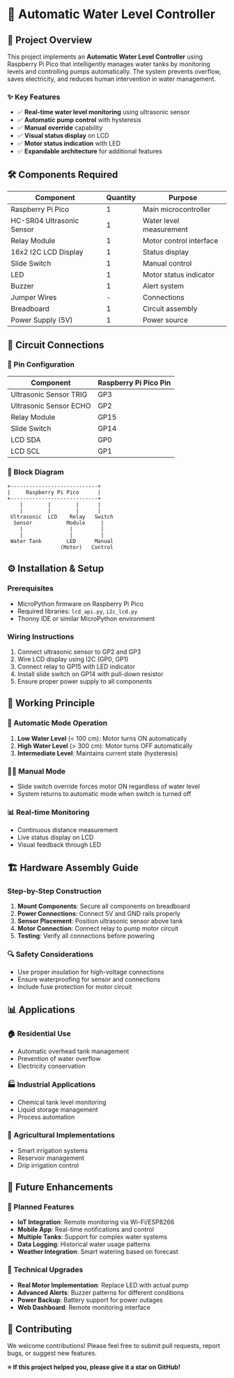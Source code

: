 # 🚀 Automatic Water Level Controller


## 🎯 Project Overview

This project implements an **Automatic Water Level Controller** using Raspberry Pi Pico that intelligently manages water tanks by monitoring levels and controlling pumps automatically. The system prevents overflow, saves electricity, and reduces human intervention in water management.

### ✨ Key Features
- ✅ **Real-time water level monitoring** using ultrasonic sensor
- ✅ **Automatic pump control** with hysteresis
- ✅ **Manual override** capability
- ✅ **Visual status display** on LCD
- ✅ **Motor status indication** with LED
- ✅ **Expandable architecture** for additional features

## 🛠 Components Required

| Component                | Quantity | Purpose                   |
|--------------------------|----------|---------------------------|
| Raspberry Pi Pico        | 1        | Main microcontroller      |
| HC-SR04 Ultrasonic Sensor| 1        | Water level measurement   |
| Relay Module             | 1        | Motor control interface   |
| 16x2 I2C LCD Display     | 1        | Status display            |
| Slide Switch             | 1        | Manual control            |
| LED                      | 1        | Motor status indicator    |
| Buzzer                   | 1        | Alert system              |
| Jumper Wires             | -        | Connections               |
| Breadboard               | 1        | Circuit assembly          |
| Power Supply (5V)        | 1        | Power source              |

## 🔌 Circuit Connections

### 📍 Pin Configuration

| Component                | Raspberry Pi Pico Pin |
|--------------------------|----------------------|
| Ultrasonic Sensor TRIG   | GP3                  |
| Ultrasonic Sensor ECHO   | GP2                  |
| Relay Module             | GP15                 |
| Slide Switch             | GP14                 |
| LCD SDA                  | GP0                  |
| LCD SCL                  | GP1                  |

### 🔧 Block Diagram
```
+----------------------------+
|     Raspberry Pi Pico      |
+----------------------------+
    |        |        |      |
    |        |        |      |
 Ultrasonic  LCD    Relay   Switch
  Sensor           Module     |
    |               |         |
    |               |         |
 Water Tank        LED      Manual
                 (Motor)   Control
```

## ⚙️ Installation & Setup

### Prerequisites
- MicroPython firmware on Raspberry Pi Pico
- Required libraries: `lcd_api.py`, `i2c_lcd.py`
- Thonny IDE or similar MicroPython environment

### Wiring Instructions
1. Connect ultrasonic sensor to GP2 and GP3
2. Wire LCD display using I2C (GP0, GP1)
3. Connect relay to GP15 with LED indicator
4. Install slide switch on GP14 with pull-down resistor
5. Ensure proper power supply to all components

## 🔄 Working Principle

### 🤖 Automatic Mode Operation
1. **Low Water Level** (< 100 cm): Motor turns ON automatically
2. **High Water Level** (> 300 cm): Motor turns OFF automatically  
3. **Intermediate Level**: Maintains current state (hysteresis)

### 👨‍💼 Manual Mode
- Slide switch override forces motor ON regardless of water level
- System returns to automatic mode when switch is turned off

### 📊 Real-time Monitoring
- Continuous distance measurement
- Live status display on LCD
- Visual feedback through LED


## 🏗 Hardware Assembly Guide

### Step-by-Step Construction
1. **Mount Components**: Secure all components on breadboard
2. **Power Connections**: Connect 5V and GND rails properly
3. **Sensor Placement**: Position ultrasonic sensor above tank
4. **Motor Connection**: Connect relay to pump motor circuit
5. **Testing**: Verify all connections before powering

### 🔍 Safety Considerations
- Use proper insulation for high-voltage connections
- Ensure waterproofing for sensor and connections
- Include fuse protection for motor circuit

## 📊 Applications

### 🏠 Residential Use
- Automatic overhead tank management
- Prevention of water overflow
- Electricity conservation

### 🏭 Industrial Applications
- Chemical tank level monitoring
- Liquid storage management
- Process automation

### 🌾 Agricultural Implementations
- Smart irrigation systems
- Reservoir management
- Drip irrigation control

## 🚀 Future Enhancements

### 🔮 Planned Features
- **IoT Integration**: Remote monitoring via Wi-Fi/ESP8266
- **Mobile App**: Real-time notifications and control
- **Multiple Tanks**: Support for complex water systems
- **Data Logging**: Historical water usage patterns
- **Weather Integration**: Smart watering based on forecast

### 🔧 Technical Upgrades
- **Real Motor Implementation**: Replace LED with actual pump
- **Advanced Alerts**: Buzzer patterns for different conditions
- **Power Backup**: Battery support for power outages
- **Web Dashboard**: Remote monitoring interface



## 🤝 Contributing

We welcome contributions! Please feel free to submit pull requests, report bugs, or suggest new features.

**⭐ If this project helped you, please give it a star on GitHub!**
